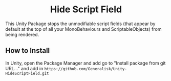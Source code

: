 <div align="center">

  # Hide Script Field
</div>

This Unity Package stops the unmodifiable script fields (that appear by default at the top of all your MonoBehaviours and ScriptableObjects) from being rendered.

## How to Install
In Unity, open the Package Manager and add go to "Install package from git URL..." and add in `https://github.com/Generalisk/Unity-HideScriptField.git`
